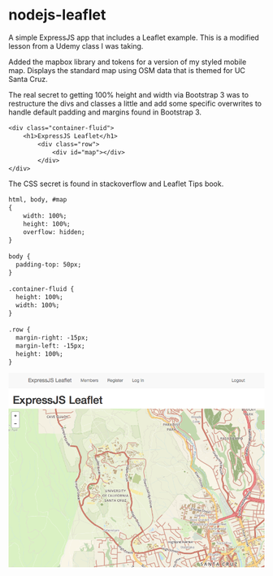 # nodejs-leaflet
A simple ExpressJS app that includes a Leaflet example. This is a modified lesson from a Udemy class I was taking.

Added the mapbox library and tokens for a version of my styled mobile map. Displays the standard map using OSM data that is themed for UC Santa Cruz.

The real secret to getting 100% height and width via Bootstrap 3 was to restructure the divs and classes a little and add some specific overwrites to handle default padding and margins found in Bootstrap 3.

```
<div class="container-fluid">
	<h1>ExpressJS Leaflet</h1>
		<div class="row">
			<div id="map"></div>
		</div>
</div>
```

The CSS secret is found in stackoverflow and Leaflet Tips book.

```
html, body, #map
{
    width: 100%;
    height: 100%;
    overflow: hidden;
}

body {
  padding-top: 50px;
}

.container-fluid {
  height: 100%;
  width: 100%;
}

.row {
  margin-right: -15px;
  margin-left: -15px;
  height: 100%;
}
```





<img src="expressjs-leaflet.png" alt="ExpressJS Leaflet screen shot">

